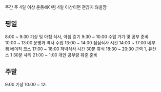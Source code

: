 
주간 주 4일 이상 운동해야됨 4일 이상이면 괜찮지 않을깜

## 평일

8:00 ~ 9:30 기상 및 아침 식사, 아침 걷기 
9:30 ~ 10:00 수업 가기 및 공부 준비
10:00 ~ 13:00 문명과 역사 수업
13:00 ~ 14:00 점심식사 시간
14:00 ~ 17:00 네부캠 베이직 코스
17:00 ~ 18:00 저녁식사 시간
30분 휴식
18:30 ~ 20:30 근력 1, 유산소 1
30분 샤워
21:00 ~ 1:00 개인 공부랑 취준 준비



## 주말

9:00 기상
10:00 ~ 12: